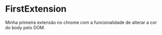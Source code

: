 # FirstExtension
Minha primeira extensão no chrome com a funcionalidade de alterar a cor do body pelo DOM.
